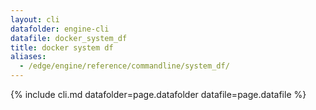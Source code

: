 ```yaml
---
layout: cli
datafolder: engine-cli
datafile: docker_system_df
title: docker system df
aliases:
  - /edge/engine/reference/commandline/system_df/
---
```

<!--
This page is automatically generated from Docker's source code. If you want to
suggest a change to the text that appears here, open a ticket or pull request
in the source repository on GitHub:

https://github.com/docker/cli
-->

{% include cli.md datafolder=page.datafolder datafile=page.datafile %}
